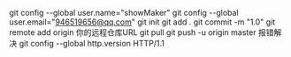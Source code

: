 git config --global user.name="showMaker"
git config --global user.email="946519656@qq.com"
git init
git add .
git commit -m "1.0"
git remote add origin 你的远程仓库URL
git pull
git push -u origin master
报错解决
git config --global http.version HTTP/1.1